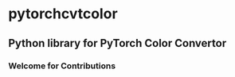 # pytorchcvtcolor  


## Python library for PyTorch Color Convertor

### Welcome for Contributions




